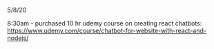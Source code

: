 5/8/20

8:30am - purchased 10 hr udemy course on creating react chatbots: https://www.udemy.com/course/chatbot-for-website-with-react-and-nodejs/